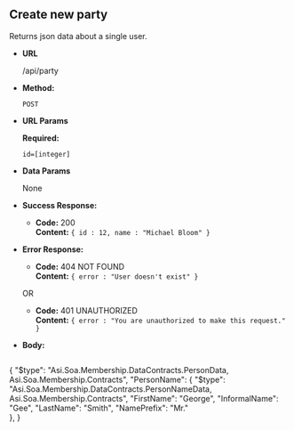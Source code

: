 **Create new party**
----
  Returns json data about a single user.

* **URL**

  /api/party

* **Method:**

  `POST`
  
*  **URL Params**

   **Required:**
 
   `id=[integer]`

* **Data Params**

  None

* **Success Response:**

  * **Code:** 200 <br />
    **Content:** `{ id : 12, name : "Michael Bloom" }`
 
* **Error Response:**

  * **Code:** 404 NOT FOUND <br />
    **Content:** `{ error : "User doesn't exist" }`

  OR

  * **Code:** 401 UNAUTHORIZED <br />
    **Content:** `{ error : "You are unauthorized to make this request." }`

* **Body:**

  ```javascript
{
   "$type": "Asi.Soa.Membership.DataContracts.PersonData, Asi.Soa.Membership.Contracts",
   "PersonName": {
                "$type": "Asi.Soa.Membership.DataContracts.PersonNameData, Asi.Soa.Membership.Contracts",
                "FirstName": "George",
                "InformalName": "Gee",
                "LastName": "Smith",
                "NamePrefix": "Mr."               
            },
}
  ```
